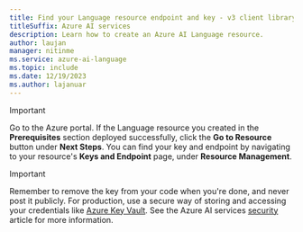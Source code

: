 ```yaml
---
title: Find your Language resource endpoint and key - v3 client library
titleSuffix: Azure AI services
description: Learn how to create an Azure AI Language resource.
author: laujan
manager: nitinme
ms.service: azure-ai-language
ms.topic: include
ms.date: 12/19/2023
ms.author: lajanuar
---
```


> [!IMPORTANT]
> Go to the Azure portal. If the Language resource you created in the **Prerequisites** section deployed successfully, click the **Go to Resource** button under **Next Steps**. You can find your key and endpoint by navigating to your resource's **Keys and Endpoint** page, under **Resource Management**. 

> [!IMPORTANT]
> Remember to remove the key from your code when you're done, and never post it publicly. For production, use a secure way of storing and accessing your credentials like [Azure Key Vault](/azure/key-vault/general/overview). See the Azure AI services [security](../../security-features.md) article for more information.
